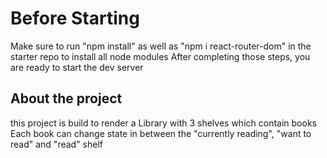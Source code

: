 # Before Starting
Make sure to run "npm install" as well as "npm i react-router-dom" in the starter repo to install all node modules
After completing those steps, you are ready to start the dev server

## About the project
this project is build to render a Library with 3 shelves which contain books
Each book can change state in between the "currently reading", "want to read" and "read" shelf